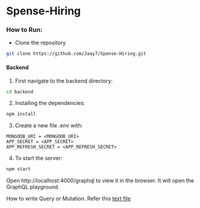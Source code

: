 # Spense-Hiring

### How to Run:

- Clone the repository
  
```sh
git clone https://github.com/Jaay7/Spense-Hiring.git
```

#### Backend

1. First navigate to the backend directory:

```sh
cd backend
```

2. Installing the dependencies:

```sh
npm install
```

3. Create a new file .env with:

```
MONGODB_URI = <MONGODB_URI>
APP_SECRET = <APP_SECRET>
APP_REFRESH_SECRET = <APP_REFRESH_SECRET>
```

4. To start the server:

```sh
npm start
```

Open http://localhost:4000/graphql to view it in the browser. It will open the GraphQL playground.

How to write Query or Mutation.
Refer this [text file](backend/apis.txt) 
